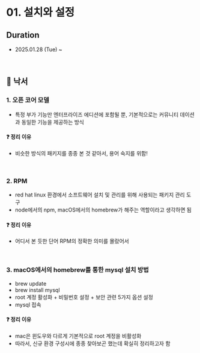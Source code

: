 # 01. 설치와 설정

## Duration

- 2025.01.28 (Tue) ~

<br />

## 📝 낙서

### 1. 오픈 코어 모델

- 특정 부가 기능만 엔터프라이즈 에디션에 포함될 뿐, 기본적으로는 커뮤니티 데이션과 동일한 기능을 제공하는 방식

#### ❓ 정리 이유

- 비슷한 방식의 패키지를 종종 본 것 같아서, 용어 숙지를 위함!

<br />

### 2. RPM

- red hat linux 환경에서 소프트웨어 설치 및 관리를 위해 사용되는 패키지 관리 도구
- node에서의 npm, macOS에서의 homebrew가 해주는 역할이라고 생각하면 됨

#### ❓ 정리 이유

- 어디서 본 듯한 단어 RPM의 정확한 의미를 몰랐어서

<br />

### 3. macOS에서의 homebrew를 통한 mysql 설치 방법

- brew update
- brew install mysql
- root 계정 활성화 + 비밀번호 설정 + 보안 관련 5가지 옵션 설정
- mysql 접속

#### ❓ 정리 이유

- mac은 윈도우와 다르게 기본적으로 root 계정을 비활성화
- 따라서, 신규 환경 구성시에 종종 찾아보곤 했는데 확실히 정리하고자 함
